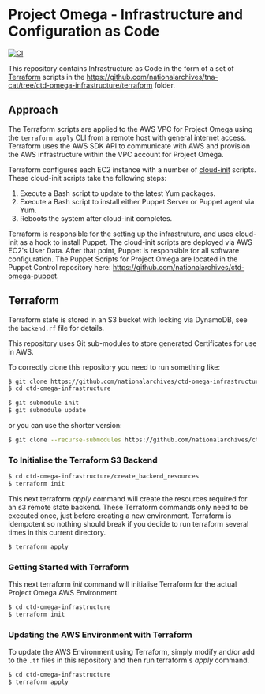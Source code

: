 # Project Omega - Infrastructure and Configuration as Code

[![CI](https://github.com/nationalarchives/ctd-omega-infrastructure/actions/workflows/ci.yml/badge.svg)](https://github.com/nationalarchives/ctd-omega-infrastructure/actions/workflows/ci.yml)

This repository contains Infrastructure as Code in the form of a set of [Terraform](https://www.terraform.io/) scripts in the https://github.com/nationalarchives/tna-cat/tree/ctd-omega-infrastructure/terraform folder.

## Approach
The Terraform scripts are applied to the AWS VPC for Project Omega using the `terraform apply` CLI from a remote host with general internet access. Terraform uses the AWS SDK API to communicate with AWS and provision the AWS infrastructure within the VPC account for Project Omega.

Terraform configures each EC2 instance with a number of [cloud-init](https://cloud-init.io/) scripts. These cloud-init scripts take the following steps:
1. Execute a Bash script to update to the latest Yum packages.
2. Execute a Bash script to install either Puppet Server or Puppet agent via Yum.
3. Reboots the system after cloud-init completes.

Terraform is responsible for the setting up the infrastruture, and uses cloud-init as a hook to install Puppet. The cloud-init scripts are deployed via AWS EC2's User Data. After that point, Puppet is responsible for all software configuration. The Puppet Scripts for Project Omega are located in the Puppet Control repository here: https://github.com/nationalarchives/ctd-omega-puppet.

## Terraform
Terraform state is stored in an S3 bucket with locking via DynamoDB, see the `backend.rf` file for details.

This repository uses Git sub-modules to store generated Certificates for use in AWS.

To correctly clone this repository you need to run something like:

```bash
$ git clone https://github.com/nationalarchives/ctd-omega-infrastructure.git
$ cd ctd-omega-infrastructure

$ git submodule init
$ git submodule update
```

or you can use the shorter version:
```bash
$ git clone --recurse-submodules https://github.com/nationalarchives/ctd-omega-infrastructure.git
```

### To Initialise the Terraform S3 Backend
```bash
$ cd ctd-omega-infrastructure/create_backend_resources
$ terraform init
```
This next terraform *apply* command will create the resources required for an s3 remote state backend. These Terraform commands only need to be executed once, just before creating a new environment. Terraform is idempotent so nothing should break if you decide to run terraform several times in this current directory.
```bash
$ terraform apply
```

### Getting Started with Terraform
This next terraform *init* command will initialise Terraform for the actual Project Omega AWS Environment.
```bash
$ cd ctd-omega-infrastructure
$ terraform init
```

### Updating the AWS Environment with Terraform
To update the AWS Environment using Terraform, simply modify and/or add to the `.tf` files in this repository and then run terraform's *apply* command.
```bash
$ cd ctd-omega-infrastructure
$ terraform apply
```